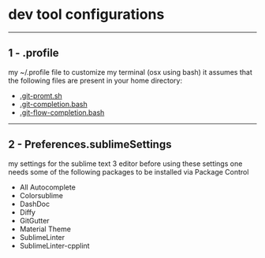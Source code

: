 

# dev tool configurations
___
## 1 - .profile
my ~/.profile file to customize my terminal (osx using bash)
it assumes that the following files are present in your home directory:
- [.git-promt.sh](https://github.com/git/git/blob/master/contrib/completion/git-prompt.sh)
- [.git-completion.bash](https://github.com/git/git/blob/master/contrib/completion/git-completion.bash)
- [.git-flow-completion.bash](https://github.com/bobthecow/git-flow-completion/blob/master/git-flow-completion.bash)

___
## 2 - Preferences.sublimeSettings
my settings for the sublime text 3 editor
before using these settings one needs some of the following packages to be installed via Package Control
- All Autocomplete
- Colorsublime
- DashDoc
- Diffy
- GitGutter
- Material Theme
- SublimeLinter
- SublimeLinter-cpplint
